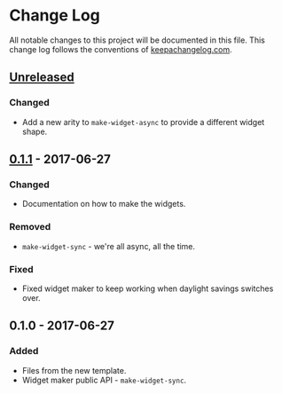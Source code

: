 # Change Log
All notable changes to this project will be documented in this file. This change log follows the conventions of [keepachangelog.com](http://keepachangelog.com/).

## [Unreleased]
### Changed
- Add a new arity to `make-widget-async` to provide a different widget shape.

## [0.1.1] - 2017-06-27
### Changed
- Documentation on how to make the widgets.

### Removed
- `make-widget-sync` - we're all async, all the time.

### Fixed
- Fixed widget maker to keep working when daylight savings switches over.

## 0.1.0 - 2017-06-27
### Added
- Files from the new template.
- Widget maker public API - `make-widget-sync`.

[Unreleased]: https://github.com/your-name/prime_sum/compare/0.1.1...HEAD
[0.1.1]: https://github.com/your-name/prime_sum/compare/0.1.0...0.1.1
